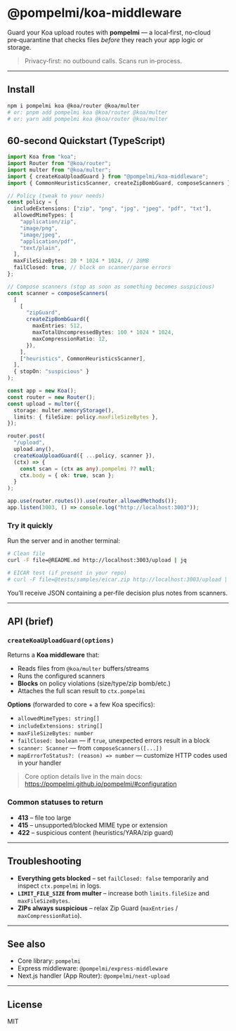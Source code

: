 

# @pompelmi/koa-middleware

Guard your Koa upload routes with **pompelmi** — a local‑first, no‑cloud pre‑quarantine that checks files *before* they reach your app logic or storage.

> Privacy‑first: no outbound calls. Scans run in‑process.

---

## Install

```bash
npm i pompelmi koa @koa/router @koa/multer
# or: pnpm add pompelmi koa @koa/router @koa/multer
# or: yarn add pompelmi koa @koa/router @koa/multer
```

## 60‑second Quickstart (TypeScript)

```ts
import Koa from "koa";
import Router from "@koa/router";
import multer from "@koa/multer";
import { createKoaUploadGuard } from "@pompelmi/koa-middleware";
import { CommonHeuristicsScanner, createZipBombGuard, composeScanners } from "pompelmi";

// Policy (tweak to your needs)
const policy = {
  includeExtensions: ["zip", "png", "jpg", "jpeg", "pdf", "txt"],
  allowedMimeTypes: [
    "application/zip",
    "image/png",
    "image/jpeg",
    "application/pdf",
    "text/plain",
  ],
  maxFileSizeBytes: 20 * 1024 * 1024, // 20MB
  failClosed: true, // block on scanner/parse errors
};

// Compose scanners (stop as soon as something becomes suspicious)
const scanner = composeScanners(
  [
    [
      "zipGuard",
      createZipBombGuard({
        maxEntries: 512,
        maxTotalUncompressedBytes: 100 * 1024 * 1024,
        maxCompressionRatio: 12,
      }),
    ],
    ["heuristics", CommonHeuristicsScanner],
  ],
  { stopOn: "suspicious" }
);

const app = new Koa();
const router = new Router();
const upload = multer({
  storage: multer.memoryStorage(),
  limits: { fileSize: policy.maxFileSizeBytes },
});

router.post(
  "/upload",
  upload.any(),
  createKoaUploadGuard({ ...policy, scanner }),
  (ctx) => {
    const scan = (ctx as any).pompelmi ?? null;
    ctx.body = { ok: true, scan };
  }
);

app.use(router.routes()).use(router.allowedMethods());
app.listen(3003, () => console.log("http://localhost:3003"));
```

### Try it quickly

Run the server and in another terminal:

```bash
# Clean file
curl -F file=@README.md http://localhost:3003/upload | jq

# EICAR test (if present in your repo)
# curl -F file=@tests/samples/eicar.zip http://localhost:3003/upload | jq
```

You’ll receive JSON containing a per‑file decision plus notes from scanners.

---

## API (brief)

### `createKoaUploadGuard(options)`
Returns a **Koa middleware** that:
- Reads files from `@koa/multer` buffers/streams
- Runs the configured scanners
- **Blocks** on policy violations (size/type/zip bomb/etc.)
- Attaches the full scan result to `ctx.pompelmi`

**Options** (forwarded to core + a few Koa specifics):
- `allowedMimeTypes: string[]`
- `includeExtensions: string[]`
- `maxFileSizeBytes: number`
- `failClosed: boolean` — if `true`, unexpected errors result in a block
- `scanner: Scanner` — from `composeScanners([...])`
- `mapErrorToStatus?: (reason) => number` — customize HTTP codes used in your handler

> Core option details live in the main docs: https://pompelmi.github.io/pompelmi/#configuration

### Common statuses to return

- **413** – file too large
- **415** – unsupported/blocked MIME type or extension
- **422** – suspicious content (heuristics/YARA/zip guard)

---

## Troubleshooting
- **Everything gets blocked** – set `failClosed: false` temporarily and inspect `ctx.pompelmi` in logs.
- **`LIMIT_FILE_SIZE` from multer** – increase both `limits.fileSize` and `maxFileSizeBytes`.
- **ZIPs always suspicious** – relax Zip Guard (`maxEntries` / `maxCompressionRatio`).

---

## See also
- Core library: `pompelmi`
- Express middleware: `@pompelmi/express-middleware`
- Next.js handler (App Router): `@pompelmi/next-upload`

---

## License
MIT